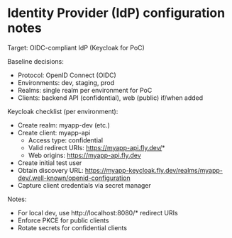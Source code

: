 # Identity Provider (IdP) configuration notes

Target: OIDC-compliant IdP (Keycloak for PoC)

Baseline decisions:
- Protocol: OpenID Connect (OIDC)
- Environments: dev, staging, prod
- Realms: single realm per environment for PoC
- Clients: backend API (confidential), web (public) if/when added

Keycloak checklist (per environment):
- Create realm: myapp-dev (etc.)
- Create client: myapp-api
  - Access type: confidential
  - Valid redirect URIs: https://myapp-api.fly.dev/*
  - Web origins: https://myapp-api.fly.dev
- Create initial test user
- Obtain discovery URL: https://myapp-keycloak.fly.dev/realms/myapp-dev/.well-known/openid-configuration
- Capture client credentials via secret manager

Notes:
- For local dev, use http://localhost:8080/* redirect URIs
- Enforce PKCE for public clients
- Rotate secrets for confidential clients

